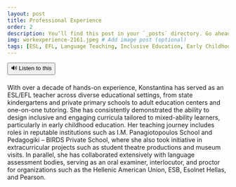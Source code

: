 ```yaml
---
layout: post
title: Professional Experience
order: 2
description: You’ll find this post in your `_posts` directory. Go ahead and edit it and re-build the site to see your changes. # Add post description (optional)
img: workexperience-2161.jpeg # Add image post (optional)
tags: [ESL, EFL, Language Teaching, Inclusive Education, Early Childhood Education, Adult Learning, Language Assessment, Teaching Experience]
---
```


<div style="display: flex; gap: 10px; margin-bottom: 20px;">
  <button id="tts-btn" onclick="toggleRead()" style="cursor: pointer;">🔊 Listen to this</button>
</div>

<div class="tts-target">
<p>
With over a decade of hands-on experience, Konstantina has served as an ESL/EFL teacher across diverse educational settings, from state kindergartens and private primary schools to adult education centers and one-on-one tutoring. She has consistently demonstrated the ability to design inclusive and engaging curricula tailored to mixed-ability learners, particularly in early childhood education. Her teaching journey includes roles in reputable institutions such as I.M. Panagiotopoulos School and Pedagogiki – BIRDS Private School, where she also took initiative in extracurricular projects such as student theatre productions and museum visits. In parallel, she has collaborated extensively with language assessment bodies, serving as an oral examiner, interlocutor, and proctor for organizations such as the Hellenic American Union, ESB, Esolnet Hellas, and Pearson.
</p>
</div>

<script src="{{ site.baseurl }}/assets/js/tts.js"></script>


<!--You’ll find this post in your `_posts` directory. Go ahead and edit it and re-build the site to see your changes. You can rebuild the site in many different ways, but the most common way is to run `jekyll serve`, which launches a web server and auto-regenerates your site when a file is updated.

To add new posts, simply add a file in the `_posts` directory that follows the convention `YYYY-MM-DD-name-of-post.ext` and includes the necessary front matter. Take a look at the source for this post to get an idea about how it works.

Jekyll also offers powerful support for code snippets:

{% highlight ruby %}
def print_hi(name)
  puts "Hi, #{name}"
end
print_hi('Tom')
#=> prints 'Hi, Tom' to STDOUT.
{% endhighlight %}

Check out the [Jekyll docs][jekyll-docs] for more info on how to get the most out of Jekyll. File all bugs/feature requests at [Jekyll’s GitHub repo][jekyll-gh]. If you have questions, you can ask them on [Jekyll Talk][jekyll-talk].

[jekyll-docs]: https://jekyllrb.com/docs/home
[jekyll-gh]:   https://github.com/jekyll/jekyll
[jekyll-talk]: https://talk.jekyllrb.com/-->

